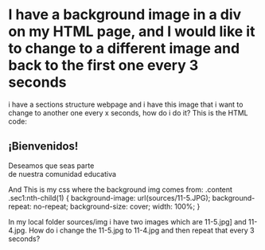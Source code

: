 
# I have a background image in a div on my HTML page, and I would like it to change to a different image and back to the first one every 3 seconds

i have a sections structure webpage and i have this image that i want to change to another one every x seconds, how do i do it?
This is the HTML code:
<section id="sec1" class="sec1">
  <div class="overlay">
    <div class="herotxt">
      <h1>¡Bienvenidos!</h1>
      <p> Deseamos que seas parte <br>
        de nuestra comunidad educativa <br>
      </p>
    </div>
  </div>
</section>

And This is my css where the background img comes from:
.content .sec1:nth-child(1) {
    background-image: url(sources/11-5.JPG);
    background-repeat: no-repeat;
    background-size: cover;
    width: 100%;
}


In my local folder  sources/img i have two images which are 11-5.jpg] and 11-4.jpg.
How do i change the 11-5.jpg to 11-4.jpg and then repeat that every 3 seconds?

        